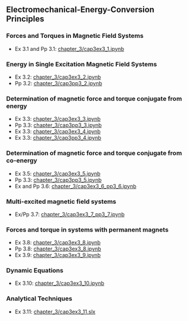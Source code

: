 ## Electromechanical-Energy-Conversion Principles
### Forces and Torques in Magnetic Field Systems
* Ex 3.1 and Pp 3.1: [chapter_3/cap3ex3_1.ipynb](cap3ex3_1.ipynb)

### Energy in Single Excitation Magnetic Field Systems
* Ex 3.2: [chapter_3/cap3ex3_2.ipynb](cap3ex3_2.ipynb)
* Pp 3.2: [chapter_3/cap3pp3_2.ipynb](cap3pp3_2.ipynb)

### Determination of magnetic force and torque conjugate from energy
* Ex 3.3: [chapter_3/cap3ex3_3.ipynb](cap3ex3_3.ipynb)
* Pp 3.3: [chapter_3/cap3pp3_3.ipynb](cap3pp3_3.ipynb)
* Ex 3.3: [chapter_3/cap3ex3_4.ipynb](cap3ex3_4.ipynb)
* Ex 3.3: [chapter_3/cap3pp3_4.ipynb](cap3pp3_4.ipynb)

### Determination of magnetic force and torque conjugate from co-energy
* Ex 3.5: [chapter_3/cap3ex3_5.ipynb](cap3ex3_5.ipynb)
* Pp 3.3: [chapter_3/cap3pp3_5.ipynb](cap3pp3_5.ipynb)
* Ex and Pp 3.6: [chapter_3/cap3ex3_6_pp3_6.ipynb](cap3ex3_6_pp3_6.ipynb)

### Multi-excited magnetic field systems
* Ex/Pp 3.7: [chapter_3/cap3ex3_7_pp3_7.ipynb](cap3ex3_7_pp3_7.ipynb)

### Forces and torque in systems with permanent magnets
* Ex 3.8: [chapter_3/cap3ex3_8.ipynb](cap3ex3_8.ipynb)
* Pp 3.8: [chapter_3/cap3ex3_8.ipynb](cap3pp3_8.ipynb)
* Ex 3.9: [chapter_3/cap3ex3_9.ipynb](cap3ex3_9.ipynb)

### Dynamic Equations
* Ex 3.10: [chapter_3/cap3ex3_10.ipynb](cap3ex3_10.ipynb)

### Analytical Techniques
* Ex 3.11: [chapter_3/cap3ex3_11.slx](cap3ex3_11.slx)
